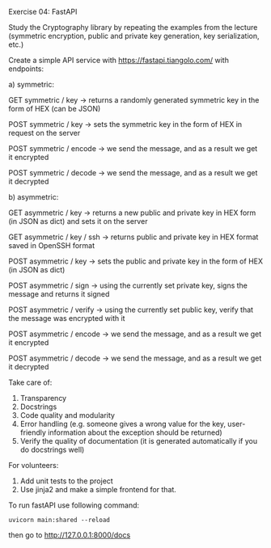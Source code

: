 Exercise 04: FastAPI

Study the Cryptography library by repeating the examples from the lecture (symmetric encryption, public and private key generation, key serialization, etc.)

Create a simple API service with https://fastapi.tiangolo.com/ with endpoints:

a) symmetric:

GET symmetric / key -> returns a randomly generated symmetric key in the form of HEX (can be JSON)

POST symmetric / key -> sets the symmetric key in the form of HEX in request on the server

POST symmetric / encode -> we send the message, and as a result we get it encrypted

POST symmetric / decode -> we send the message, and as a result we get it decrypted

b) asymmetric:

GET asymmetric / key -> returns a new public and private key in HEX form (in JSON as dict) and sets it on the server

GET asymmetric / key / ssh -> returns public and private key in HEX format saved in OpenSSH format

POST asymmetric / key -> sets the public and private key in the form of HEX (in JSON as dict)

POST asymmetric / sign -> using the currently set private key, signs the message and returns it signed

POST asymmetric / verify -> using the currently set public key, verify that the message was encrypted with it

POST asymmetric / encode -> we send the message, and as a result we get it encrypted

POST asymmetric / decode -> we send the message, and as a result we get it decrypted


Take care of:
1. Transparency
2. Docstrings
3. Code quality and modularity
4. Error handling (e.g. someone gives a wrong value for the key, user-friendly information about the exception should be returned)
5. Verify the quality of documentation (it is generated automatically if you do docstrings well)

For volunteers:
1. Add unit tests to the project
2. Use jinja2 and make a simple frontend for that.

To run fastAPI use following command:
```
uvicorn main:shared --reload
```
then go to http://127.0.0.1:8000/docs